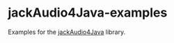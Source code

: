 # jackAudio4Java-examples
Examples for the [jackAudio4Java](https://github.com/free-creations/jackAudio4Java) library.
